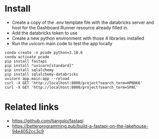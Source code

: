 # Install 

- Create a copy of the .env template file with the databricks server and host for the Dashboard Runner resource already filled in.
- Add the databricks token to use
- Create a new python environment with those 4 libraries installed
- Run the uvicorn main code to test the app locally 

```
conda create -n pcode python=3.10.6
conda activate pcode
pip install fastapi
pip install "uvicorn[standard]"
pip install sqlalchemy
pip install sqlalchemy-databricks 
uvicorn app.main:app --reload
curl -X GET 'http://localhost:8000/project?search_term=HPN066'
curl -X GET 'http://localhost:8000/project?search_term=SPAC'
```

# Related links 

- https://github.com/tiangolo/fastapi
- https://betterprogramming.pub/build-a-fastapi-on-the-lakehouse-94e4052cc3c9
